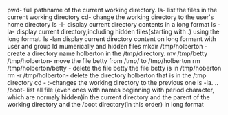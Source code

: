 pwd- full pathname of the current working directory.
ls- list the files in the current working directory
cd- change the working directory to the user's home directory
ls -l- display current directory contents in a long format
ls -la- display current directory,including hidden files(starting with .) using the long format.
ls -lan display current directory content on long formant with user and group Id mumerically and hidden files
mkdir /tmp/holberton - create a directory  name holberton in the /tmp/directory.
mv /tmp/betty /tmp/holberton- move the file betty from /tmp/ to /tmp/holberton
rm /tmp/holberton/betty - delete the file betty the file betty is in /tmp/hoberton
rm -r /tmp/holberton- delete the directory holberton that is in the /tmp directory
cd - :-changes the working directory to the previous one
ls -la. .. /boot- list all file (even ones with names beginning with period character, which are normaly hidden)in the current directory and the parent of the working directory and the /boot directory(in this order) in long format
